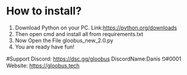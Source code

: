 # How to install?
1. Download Python on your PC.   Link:https://python.org/downloads
2. Then open cmd and install all from requirements.txt
3. Now Open the File gloobus_new_2.0.py
4. You are ready have fun!

#Support
Discord: https://dsc.gg/gloobus
DiscordName:Danis ⅁#0001
Website: https://gloobus.tech
